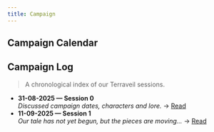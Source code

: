 ```yaml
---
title: Campaign
---
```


## Campaign Calendar

<div id="calendar"></div>

<script>
document.addEventListener('DOMContentLoaded', function () {
  const el = document.getElementById('calendar');

  const cal = new FullCalendar.Calendar(el, {
    initialView: 'dayGridMonth',
    height: 'auto',
    fixedWeekCount: false,
    expandRows: true,
    timeZone: 'Europe/London',
    firstDay: 1,
    locale: 'en-gb',
    headerToolbar: {
      left: 'prev,next today',
      center: 'title',
      right: 'dayGridMonth,listWeek'
    },

    googleCalendarApiKey: 'AIzaSyC0CRXdZ6_EGtd2R1Uw_gxiBkGcaUiKYz0',
    events: { googleCalendarId: '97084ad1a7c1976fc22d25a18cfebc591f5ea24e12737b6cbbead55805ee5822@group.calendar.google.com' },

    // show 18:00 (24h). For 12h, set hour12: true and add meridiem: 'short'
    eventTimeFormat: { hour: '2-digit', minute: '2-digit', hour12: false },

    eventContent(arg) {
      const titleText = (arg.event.title || '').replace(/-/g, ' ');
      const container = document.createElement('div');
      container.className = 'fc-event-custom';

      const line1 = document.createElement('div');
      line1.className = 'fc-event-line1';

      if (arg.timeText) {
        const time = document.createElement('span');
        time.className = 'fc-time';
        time.textContent = arg.timeText; // e.g., 18:00
        line1.appendChild(time);
      }

      const title = document.createElement('span');
      title.className = 'fc-title';
      title.textContent = (arg.timeText ? ' ' : '') + titleText;
      line1.appendChild(title);

      container.appendChild(line1);

      const loc = arg.event.extendedProps && arg.event.extendedProps.location;
      if (loc) {
        const line2 = document.createElement('div');
        line2.className = 'fc-event-location';
        line2.textContent = '📍 ' + loc;
        container.appendChild(line2);
      }

      return { domNodes: [container] };
    },

    eventDidMount(info) {
      const cal = info.view.calendar;
      const timeText = info.event.start
        ? cal.formatDate(info.event.start, { hour: '2-digit', minute: '2-digit', hour12: false })
        : '';
      const loc = info.event.extendedProps?.location || '';
      let tip = info.event.title.replace(/-/g, ' ');
      if (timeText) tip += ' — ' + timeText;
      if (loc) tip += ' @ ' + loc;
      info.el.title = tip;
    }
  });

  cal.render();
});
</script>

## Campaign Log

> A chronological index of our Terraveil sessions.

<!-- sessions:start -->

- **31-08-2025 — Session 0**  
  _Discussed campaign dates, characters and lore._ → [Read](Session-0.md)
- **11-09-2025 — Session 1**  
  _Our tale has not yet begun, but the pieces are moving…_ → [Read](Session-1.md)

<!-- sessions:end -->